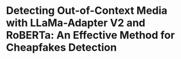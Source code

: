 # Detecting Out-of-Context Media with LLaMa-Adapter V2 and RoBERTa: An Effective Method for Cheapfakes Detection
